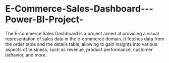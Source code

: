 # E-Commerce-Sales-Dashboard---Power-BI-Project-
The E-commerce Sales Dashboard is a project aimed at providing a visual representation of sales data in the e-commerce domain. It fetches data from the order table and the details table, allowing to gain insights into various aspects of business, such as revenue, product performance, customer behavior, and more.
